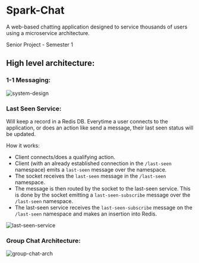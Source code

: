 # Spark-Chat
 
A web-based chatting application designed to service thousands of users using a microservice architecture.

Senior Project - Semester 1

## High level architecture:

### 1-1 Messaging: 

![system-design](https://github.com/tsbrandon1010/Spark-Chat/assets/15933213/9f9f6ac8-369d-488e-ab93-fcf7a69bd705)

### Last Seen Service:

Will keep a record in a Redis DB. Everytime a user connects to the application, or does an action like send a message, their last seen status will be updated.

How it works:
- Client connects/does a qualifying action.
- Client (with an already established connection in the ```/last-seen``` namespace) emits a ``last-seen`` message over the namespace.
- The socket receives the ```last-seen``` message in the ```/last-seen``` namespace.
- The message is then routed by the socket to the last-seen service. This is done by the socket emitting a ```last-seen-subscribe``` message over the ```/last-seen``` namespace.
- The last-seen service receives the ```last-seen-subscribe``` message on the ```/last-seen``` namespace and makes an insertion into Redis.

![last-seen-service](https://github.com/tsbrandon1010/Spark-Chat/assets/15933213/5ff3d2fc-9087-4057-a3a1-7c1f7868f96a)

### Group Chat Architecture:

![group-chat-arch](https://github.com/tsbrandon1010/Spark-Chat/assets/15933213/c91ad237-44bd-4124-8ba4-b2d69cb9b0d7)
